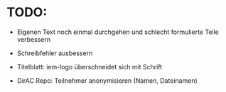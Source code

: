 TODO:
=====

- Eigenen Text noch einmal durchgehen und schlecht formulierte Teile verbessern

- Schreibfehler ausbessern

- Titelblatt: iem-logo überschneidet sich mit Schrift

- DirAC Repo: Teilnehmer anonymisieren (Namen, Dateinamen)

